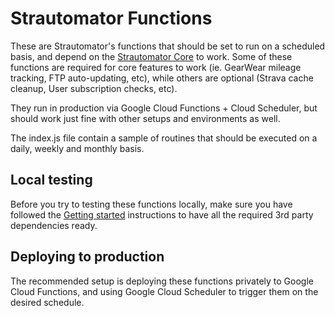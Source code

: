 # Strautomator Functions

These are Strautomator's functions that should be set to run on a scheduled basis, and depend on the [Strautomator Core](https://github.com/strautomator/core) to work. Some of these functions are required for core features to work (ie. GearWear mileage tracking, FTP auto-updating, etc), while others are optional (Strava cache cleanup, User subscription checks, etc).

They run in production via Google Cloud Functions + Cloud Scheduler, but should work just fine with other setups and environments as well.

The index.js file contain a sample of routines that should be executed on a daily, weekly and monthly basis.

## Local testing

Before you try to testing these functions locally, make sure you have followed the [Getting started](https://github.com/strautomator/core#getting-started) instructions to have all the required 3rd party dependencies ready.

## Deploying to production

The recommended setup is deploying these functions privately to Google Cloud Functions, and using Google Cloud Scheduler to trigger them on the desired schedule.
